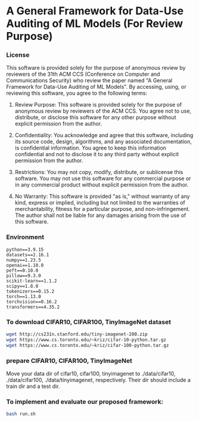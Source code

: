 # A General Framework for Data-Use Auditing of ML Models (For Review Purpose)

### License

This software is provided solely for the purpose of anonymous review by reviewers of the 31th ACM CCS (Conference on Computer and Communications Security) who review the paper named "A General Framework for Data-Use Auditing of ML Models". By accessing, using, or reviewing this software, you agree to the following terms:

1. Review Purpose: This software is provided solely for the purpose of anonymous review by reviewers of the ACM CCS. You agree not to use, distribute, or disclose this software for any other purpose without explicit permission from the author.

2. Confidentiality: You acknowledge and agree that this software, including its source code, design, algorithms, and any associated documentation, is confidential information. You agree to keep this information confidential and not to disclose it to any third party without explicit permission from the author.

3. Restrictions: You may not copy, modify, distribute, or sublicense this software. You may not use this software for any commercial purpose or in any commercial product without explicit permission from the author.

4. No Warranty: This software is provided "as is," without warranty of any kind, express or implied, including but not limited to the warranties of merchantability, fitness for a particular purpose, and non-infringement. The author shall not be liable for any damages arising from the use of this software.


### Environment
```
python==3.9.15
datasets==2.16.1
numpy==1.23.5
openai==1.10.0
peft==0.10.0
pillow==9.3.0
scikit-learn==1.1.2
scipy==1.8.0
tokenizers==0.15.2
torch==1.13.0
torchvision==0.16.2
transformers==4.35.2
```
### To download CIFAR10, CIFAR100, TinyImageNet dataset

```bash
wget http://cs231n.stanford.edu/tiny-imagenet-200.zip
wget https://www.cs.toronto.edu/~kriz/cifar-10-python.tar.gz
wget https://www.cs.toronto.edu/~kriz/cifar-100-python.tar.gz 
```

### prepare CIFAR10, CIFAR100, TinyImageNet

Move your data dir of cifar10, cifar100, tinyimagenet to ./data/cifar10, ./data/cifar100, ./data/tinyimagenet, respectively. Their dir should include a train dir and a test dir.

### To implement and evaluate our proposed framework:
```bash
bash run.sh
```
